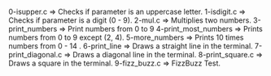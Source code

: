 0-isupper.c => Checks if parameter is an uppercase letter.
1-isdigit.c => Checks if parameter is a digit (0 - 9).
2-mul.c => Multiplies two numbers.
3-print_numbers => Print numbers from 0 to 9
4-print_most_numbers => Prints numbers from 0 to 9 except (2, 4).
5-more_numbers => Prints 10 times numbers from 0 - 14 .
6-print_line => Draws a straight line in the terminal.
7-print_diagonal.c => Draws a diagonal line in the terminal.
8-print_square.c => Draws a square in the terminal.
9-fizz_buzz.c => FizzBuzz Test.

